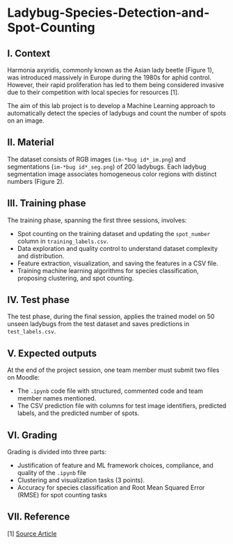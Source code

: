 # Ladybug-Species-Detection-and-Spot-Counting

## I. Context

Harmonia axyridis, commonly known as the Asian lady beetle (Figure 1), was introduced massively in Europe during the 1980s for aphid control. However, their rapid proliferation has led to them being considered invasive due to their competition with local species for resources [1].

The aim of this lab project is to develop a Machine Learning approach to automatically detect the species of ladybugs and count the number of spots on an image.

## II. Material

The dataset consists of RGB images (`im-*bug id*_im.png`) and segmentations (`im-*bug id*_seg.png`) of 200 ladybugs. Each ladybug segmentation image associates homogeneous color regions with distinct numbers (Figure 2).

## III. Training phase

The training phase, spanning the first three sessions, involves:

- Spot counting on the training dataset and updating the `spot_number` column in `training_labels.csv`.
- Data exploration and quality control to understand dataset complexity and distribution.
- Feature extraction, visualization, and saving the features in a CSV file.
- Training machine learning algorithms for species classification, proposing clustering, and spot counting.

## IV. Test phase

The test phase, during the final session, applies the trained model on 50 unseen ladybugs from the test dataset and saves predictions in `test_labels.csv`.

## V. Expected outputs

At the end of the project session, one team member must submit two files on Moodle:

- The `.ipynb` code file with structured, commented code and team member names mentioned.
- The CSV prediction file with columns for test image identifiers, predicted labels, and the predicted number of spots.

## VI. Grading

Grading is divided into three parts:

- Justification of feature and ML framework choices, compliance, and quality of the `.ipynb` file 
- Clustering and visualization tasks (3 points).
- Accuracy for species classification and Root Mean Squared Error (RMSE) for spot counting tasks 

## VII. Reference

[1] [Source Article](https://france3-regions.francetvinfo.fr/grand-est/faut-il-se-mefier-coccinelles-asiatiques-1652776.htm)
